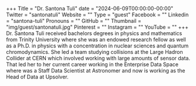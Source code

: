 +++
Title = "Dr. Santona Tuli"
date = "2024-06-09T00:00:00-00:00"
Twitter = "santonatuli"
Website = ""
Type = "guest"
Facebook = ""
Linkedin = "santona-tuli"
Pronouns = ""
GitHub = ""
Thumbnail = "img/guest/santonatuli.jpg"
Pinterest = ""
Instagram = ""
YouTube = ""
+++
Dr. Santona Tuli received bachelors degrees in physics and mathematics from Trinity University where she was an endowed research fellow as well as a Ph.D. in physics with a concentration in nuclear sciences and quantum chromodynamics.  She led a team studying collisions at the Large Hadron Collider at CERN which involved working with large amounts of sensor data. That led her to her current career working in the Enterprise Data Space where was a Staff Data Scientist at Astronomer and now is working as the Head of Data at Upsolver.
